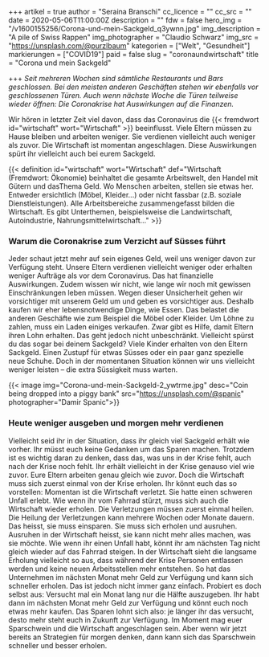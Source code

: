 +++
artikel = true
author = "Seraina Branschi"
cc_licence = ""
cc_src = ""
date = 2020-05-06T11:00:00Z
description = ""
fdw = false
hero_img = "/v1600155256/Corona-und-mein-Sackgeld_q3ywnn.jpg"
img_description = "A pile of Swiss Rappen"
img_photographer = "Claudio Schwarz"
img_src = "https://unsplash.com/@purzlbaum"
kategorien = ["Welt", "Gesundheit"]
markierungen = ["COVID19"]
paid = false
slug = "coronaundwirtschaft"
title = "Corona und mein Sackgeld"

+++
_Seit mehreren Wochen sind sämtliche Restaurants und Bars geschlossen. Bei den meisten anderen Geschäften stehen wir ebenfalls vor geschlossenen Türen. Auch wenn nächste Woche die Türen teilweise wieder öffnen: Die Coronakrise hat Auswirkungen auf die Finanzen._

Wir hören in letzter Zeit viel davon, dass das Coronavirus die {{< fremdwort id="wirtschaft" wort="Wirtschaft" >}} beeinflusst. Viele Eltern müssen zu Hause bleiben und arbeiten weniger. Sie verdienen vielleicht auch weniger als zuvor. Die Wirtschaft ist momentan angeschlagen. Diese Auswirkungen spürt ihr vielleicht auch bei eurem Sackgeld.

{{< definition id="wirtschaft" wort="Wirtschaft" def="Wirtschaft (Fremdwort: Ökonomie) beinhaltet die gesamte Arbeitswelt, den Handel mit Gütern und dasThema Geld. Wo Menschen arbeiten, stellen sie etwas her. Entweder ersichtlich (Möbel, Kleider...) oder nicht fassbar (z.B. soziale Dienstleistungen). Alle Arbeitsbereiche zusammengefasst bilden die Wirtschaft. Es gibt Unterthemen, beispielsweise die Landwirtschaft, Autoindustrie, Nahrungsmittelwirtschaft..." >}}

### Warum die Coronakrise zum Verzicht auf Süsses führt

Jeder schaut jetzt mehr auf sein eigenes Geld, weil uns weniger davon zur Verfügung steht. Unsere Eltern verdienen vielleicht weniger oder erhalten weniger Aufträge als vor dem Coronavirus. Das hat finanzielle Auswirkungen. Zudem wissen wir nicht, wie lange wir noch mit gewissen Einschränkungen leben müssen. Wegen dieser Unsicherheit gehen wir vorsichtiger mit unserem Geld um und geben es vorsichtiger aus. Deshalb kaufen wir eher lebensnotwendige Dinge, wie Essen. Das belastet die anderen Geschäfte wie zum Beispiel die Möbel oder Kleider. Um Löhne zu zahlen, muss ein Laden einiges verkaufen. Zwar gibt es Hilfe, damit Eltern ihren Lohn erhalten. Das geht jedoch nicht unbeschränkt. Vielleicht spürst du das sogar bei deinem Sackgeld? Viele Kinder erhalten von den Eltern Sackgeld. Einen Zustupf für etwas Süsses oder ein paar ganz spezielle neue Schuhe. Doch in der momentanen Situation können wir uns vielleicht weniger leisten – die extra Süssigkeit muss warten.

{{< image img="Corona-und-mein-Sackgeld-2_ywtrme.jpg" desc="Coin being dropped into a piggy bank" src="https://unsplash.com/@spanic" photographer="Damir Spanic">}}

### Heute weniger ausgeben und morgen mehr verdienen

Vielleicht seid ihr in der Situation, dass ihr gleich viel Sackgeld erhält wie vorher. Ihr müsst euch keine Gedanken um das Sparen machen. Trotzdem ist es wichtig daran zu denken, dass das, was uns in der Krise fehlt, auch nach der Krise noch fehlt. Ihr erhält vielleicht in der Krise genauso viel wie zuvor. Eure Eltern arbeiten genau gleich wie zuvor. Doch die Wirtschaft muss sich zuerst einmal von der Krise erholen. Ihr könnt euch das so vorstellen: Momentan ist die Wirtschaft verletzt. Sie hatte einen schweren Unfall erlebt. Wie wenn ihr vom Fahrrad stürzt, muss sich auch die Wirtschaft wieder erholen. Die Verletzungen müssen zuerst einmal heilen. Die Heilung der Verletzungen kann mehrere Wochen oder Monate dauern. Das heisst, sie muss einsparen. Sie muss sich erholen und ausruhen. Ausruhen in der Wirtschaft heisst, sie kann nicht mehr alles machen, was sie möchte. Wie wenn ihr einen Unfall habt, könnt ihr am nächsten Tag nicht gleich wieder auf das Fahrrad steigen. In der Wirtschaft sieht die langsame Erholung vielleicht so aus, dass während der Krise Personen entlassen werden und keine neuen Arbeitsstellen mehr entstehen. So hat das Unternehmen im nächsten Monat mehr Geld zur Verfügung und kann sich schneller erholen. Das ist jedoch nicht immer ganz einfach. Probiert es doch selbst aus: Versucht mal ein Monat lang nur die Hälfte auszugeben. Ihr habt dann im nächsten Monat mehr Geld zur Verfügung und könnt euch noch etwas mehr kaufen. Das Sparen lohnt sich also: je länger ihr das versucht, desto mehr steht euch in Zukunft zur Verfügung. Im Moment mag euer Sparschwein und die Wirtschaft angeschlagen sein. Aber wenn wir jetzt bereits an Strategien für morgen denken, dann kann sich das Sparschwein schneller und besser erholen.